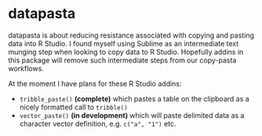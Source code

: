 # datapasta

datapasta is about reducing resistance associated with copying and pasting data into R Studio. I found myself using Sublime as an intermediate text munging step when looking to copy data to R Studio. Hopefully addins in this package will remove such intermediate steps from our copy-pasta workflows.  

At the moment I have plans for these R Studio addins:
* `tribble_paste()` **(complete)** which pastes a table on the clipboard as a nicely formatted call to `tribble()`
* `vector_paste()` **(in development)** which will paste delimited data as a character vector definition, e.g. `c("a", "1")` etc.

